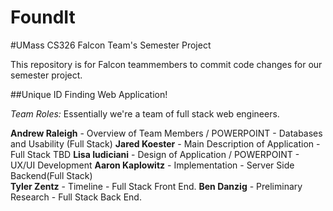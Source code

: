 # FoundIt
#UMass CS326 Falcon Team's Semester Project

This repository is for Falcon teammembers to commit code changes for our semester project.

##Unique ID Finding Web Application!

*Team Roles:*
Essentially we're a team of full stack web engineers.

**Andrew Raleigh** -  Overview of Team Members / POWERPOINT - Databases and Usability (Full Stack)
**Jared Koester** - Main Description of Application - Full Stack TBD
**Lisa Iudiciani** - Design of Application / POWERPOINT - UX/UI Development 
**Aaron Kaplowitz** - Implementation - Server Side Backend(Full Stack)   
**Tyler Zentz** - Timeline - Full Stack Front End.
**Ben Danzig** - Preliminary Research - Full Stack Back End. 
